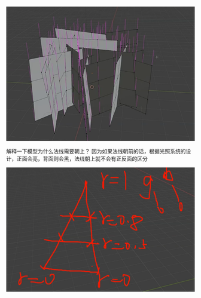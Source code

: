![输入图片说明](/imgs/2025-02-18/GetKwgz7ByxxkhAz.png)

解释一下模型为什么法线需要朝上？
因为如果法线朝前的话，根据光照系统的设计，正面会亮，背面则会黑，法线朝上就不会有正反面的区分

![输入图片说明](/imgs/2025-02-18/gjyrtOUQ2Ik0ltCU.png)


<!--stackedit_data:
eyJoaXN0b3J5IjpbLTQ1OTUzOTc0MV19
-->
